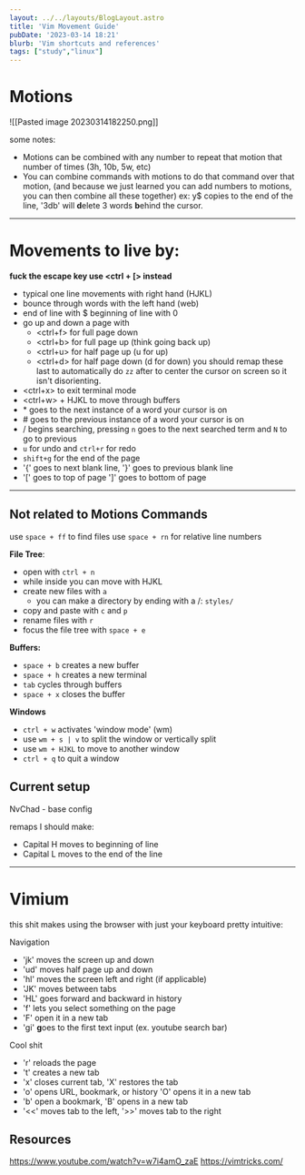 ```yaml
---
layout: ../../layouts/BlogLayout.astro
title: 'Vim Movement Guide'
pubDate: '2023-03-14 18:21'
blurb: 'Vim shortcuts and references'
tags: ["study","linux"]
---
```


<!-- Use text^[link to source] to create footnotes -->
# Motions

![[Pasted image 20230314182250.png]]

some notes: 
- Motions can be combined with any number to repeat that motion that number of times (3h, 10b, 5w, etc)
- You can combine commands with motions to do that command over that motion, (and because we just learned you can add numbers to motions, you can then combine all these together) ex: y$ copies to the end of the line, '3db' will **d**elete 3 words **b**ehind the cursor.


---
# Movements to live by:

**fuck the escape key use <ctrl + \[> instead**

- typical one line movements with right hand (HJKL)
- bounce through words with the left hand (web)
- end of line with $ beginning of line with 0
- go up and down a page with 
	- <ctrl+f> for full page down
	- <ctrl+b> for full page up (think going back up)
	- <ctrl+u> for half page up (u for up)
	- <ctrl+d> for half page down (d for down)
	you should remap these last to automatically do `zz` after to center the cursor on screen so it isn't disorienting.
- <ctrl+x> to exit terminal mode
- <ctrl+w> + HJKL to move through buffers
- \* goes to the next instance of a word your cursor is on
- \# goes to the previous instance of a word your cursor is on
- / begins searching, pressing `n` goes to the next searched term and `N` to go to previous 
- `u` for undo and `ctrl+r` for redo
- `shift+g` for the end of the page
- '{' goes to next blank line, '}' goes to previous blank line
- '\[' goes to top of page ']' goes to bottom of page

---
## Not related to Motions Commands

use `space + ff` to find files
use `space + rn` for relative line numbers


**File Tree**:
- open with `ctrl + n`
- while inside you can move with HJKL
- create new files with `a`
	- you can make a directory by ending with a /: `styles/`
- copy and paste with `c` and `p`
- rename files with `r`
- focus the file tree with `space + e`

**Buffers:**
- `space + b` creates a new buffer
- `space + h` creates a new terminal 
- `tab` cycles through buffers
- `space + x` closes the buffer

**Windows**
- `ctrl + w` activates 'window mode' (wm)
- use `wm + s | v` to split the window or vertically split
- use `wm + HJKL` to move to another window
- `ctrl + q` to quit a window

## Current setup

NvChad - base config

remaps I should make:
- Capital H moves to beginning of line
- Capital L moves to the end of the line

 ---
# Vimium

this shit makes using the browser with just your keyboard pretty intuitive:

Navigation
- 'jk' moves the screen up and down
- 'ud' moves half page up and down
- 'hl' moves the screen left and right (if applicable)
- 'JK' moves between tabs
- 'HL' goes forward and backward in history
- 'f' lets you select something on the page
- 'F' open it in a new tab
- 'gi' **g**oes to the first text input (ex. youtube search bar)

Cool shit
- 'r' reloads the page
- 't' creates a new tab
- 'x' closes current tab, 'X' restores the tab
- 'o' opens URL, bookmark, or history 'O' opens it in a new tab
- 'b' open a bookmark, 'B' opens in a new tab
- '<<' moves tab to the left, '>>' moves tab to the right

## Resources

https://www.youtube.com/watch?v=w7i4amO_zaE
https://vimtricks.com/ 
